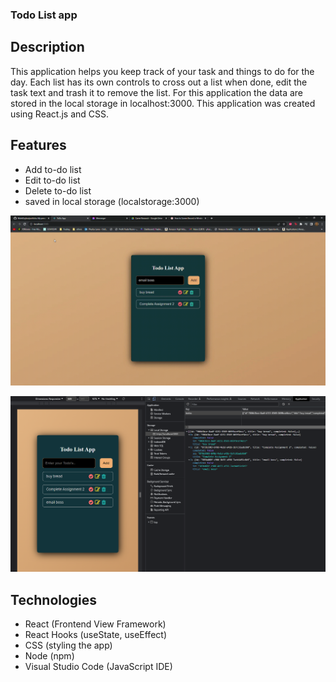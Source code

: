 ### Todo List app 

## Description
This application helps you keep track of your task and things to do for the day. Each list has its own controls to cross out a list when done, edit the task text and trash it to remove the list. For this application the data are stored in the local storage in localhost:3000. This application was created using React.js and CSS. 

## Features
- Add to-do list
- Edit to-do list
- Delete to-do list
- saved in local storage (localstorage:3000)

![caption](img/todoapp.gif)

![alt text](https://github.com/tpemba100/todo-app/blob/master/img/7.png?raw=true)

## Technologies
- React (Frontend View Framework)
- React Hooks (useState, useEffect)
- CSS (styling the app)
- Node (npm)
- Visual Studio Code (JavaScript IDE)
